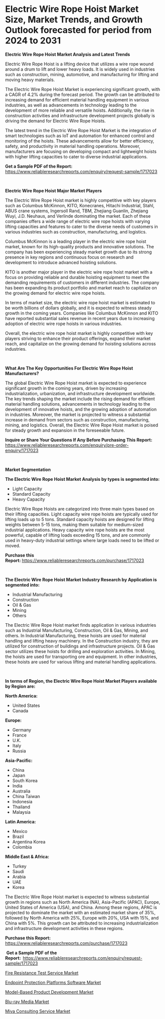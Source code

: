 <p><h1>Electric Wire Rope Hoist Market Size, Market Trends, and Growth Outlook forecasted for period from 2024 to 2031</h1></p><p><strong>Electric Wire Rope Hoist Market Analysis and Latest Trends</strong></p>
<p><p>Electric Wire Rope Hoist is a lifting device that utilizes a wire rope wound around a drum to lift and lower heavy loads. It is widely used in industries such as construction, mining, automotive, and manufacturing for lifting and moving heavy materials.</p><p>The Electric Wire Rope Hoist Market is experiencing significant growth, with a CAGR of 4.2% during the forecast period. The growth can be attributed to increasing demand for efficient material handling equipment in various industries, as well as advancements in technology leading to the development of more reliable and versatile hoists. Additionally, the rise in construction activities and infrastructure development projects globally is driving the demand for Electric Wire Rope Hoists.</p><p>The latest trend in the Electric Wire Rope Hoist Market is the integration of smart technologies such as IoT and automation for enhanced control and monitoring of the hoists. These advancements allow for better efficiency, safety, and productivity in material handling operations. Moreover, manufacturers are focusing on developing compact and lightweight hoists with higher lifting capacities to cater to diverse industrial applications.</p></p>
<p><strong>Get a Sample PDF of the Report:&nbsp;</strong> <a href="https://www.reliableresearchreports.com/enquiry/request-sample/1717023">https://www.reliableresearchreports.com/enquiry/request-sample/1717023</a></p>
<p>&nbsp;</p>
<p><strong>Electric Wire Rope Hoist Major Market Players</strong></p>
<p><p>The Electric Wire Rope Hoist market is highly competitive with key players such as Columbus McKinnon, KITO, Konecranes, Hitachi Industrial, Stahl, ABUS crane systems, Ingersoll Rand, TBM, Zhejiang Guanlin, Zhejiang Wuyi, J.D. Neuhaus, and Verlinde dominating the market. Each of these companies offers a wide range of electric wire rope hoists with varying lifting capacities and features to cater to the diverse needs of customers in various industries such as construction, manufacturing, and logistics.</p><p>Columbus McKinnon is a leading player in the electric wire rope hoist market, known for its high-quality products and innovative solutions. The company has been experiencing steady market growth due to its strong presence in key regions and continuous focus on research and development to introduce advanced hoisting solutions.</p><p>KITO is another major player in the electric wire rope hoist market with a focus on providing reliable and durable hoisting equipment to meet the demanding requirements of customers in different industries. The company has been expanding its product portfolio and market reach to capitalize on the growing demand for electric wire rope hoists.</p><p>In terms of market size, the electric wire rope hoist market is estimated to be worth billions of dollars globally, and it is expected to witness steady growth in the coming years. Companies like Columbus McKinnon and KITO have reported substantial sales revenue in recent years due to increasing adoption of electric wire rope hoists in various industries.</p><p>Overall, the electric wire rope hoist market is highly competitive with key players striving to enhance their product offerings, expand their market reach, and capitalize on the growing demand for hoisting solutions across industries.</p></p>
<p>&nbsp;</p>
<p><strong>What Are The Key Opportunities For Electric Wire Rope Hoist Manufacturers?</strong></p>
<p><p>The global Electric Wire Rope Hoist market is expected to experience significant growth in the coming years, driven by increasing industrialization, urbanization, and infrastructure development worldwide. The key trends shaping the market include the rising demand for efficient material handling solutions, advancements in technology leading to the development of innovative hoists, and the growing adoption of automation in industries. Moreover, the market is projected to witness a substantial increase in demand from sectors such as construction, manufacturing, mining, and logistics. Overall, the Electric Wire Rope Hoist market is poised for steady growth and expansion in the foreseeable future.</p></p>
<p><strong>Inquire or Share Your Questions If Any Before Purchasing This Report:</strong> <a href="https://www.reliableresearchreports.com/enquiry/pre-order-enquiry/1717023">https://www.reliableresearchreports.com/enquiry/pre-order-enquiry/1717023</a></p>
<p>&nbsp;</p>
<p><strong>Market Segmentation</strong></p>
<p><strong>The Electric Wire Rope Hoist Market Analysis by types is segmented into:</strong></p>
<p><ul><li>Light Capacity</li><li>Standard Capacity</li><li>Heavy Capacity</li></ul></p>
<p><p>Electric Wire Rope Hoists are categorized into three main types based on their lifting capacities. Light capacity wire rope hoists are typically used for lifting loads up to 5 tons. Standard capacity hoists are designed for lifting weights between 5-15 tons, making them suitable for medium-sized industrial applications. Heavy capacity wire rope hoists are the most powerful, capable of lifting loads exceeding 15 tons, and are commonly used in heavy-duty industrial settings where large loads need to be lifted or moved.</p></p>
<p><strong>Purchase this Report:&nbsp;</strong><a href="https://www.reliableresearchreports.com/purchase/1717023">https://www.reliableresearchreports.com/purchase/1717023</a></p>
<p>&nbsp;</p>
<p><strong>The Electric Wire Rope Hoist Market Industry Research by Application is segmented into:</strong></p>
<p><ul><li>Industrial Manufacturing</li><li>Construction</li><li>Oil & Gas</li><li>Mining</li><li>Others</li></ul></p>
<p><p>The Electric Wire Rope Hoist market finds application in various industries such as Industrial Manufacturing, Construction, Oil & Gas, Mining, and others. In Industrial Manufacturing, these hoists are used for material handling and lifting heavy machinery. In the Construction industry, they are utilized for construction of buildings and infrastructure projects. Oil & Gas sector utilizes these hoists for drilling and exploration activities. In Mining, the hoists are used for transporting ore and equipment. In other industries, these hoists are used for various lifting and material handling applications.</p></p>
<p>&nbsp;</p>
<p><strong>In terms of Region, the Electric Wire Rope Hoist Market Players available by Region are:</strong></p>
<p>
    <p> <strong> North America: </strong>
        <ul>
            <li>United States</li>
            <li>Canada</li>
        </ul>
        </p> 
    <p> <strong> Europe: </strong>
        <ul>
            <li>Germany</li>
            <li>France</li>
            <li>U.K.</li>
            <li>Italy</li>
            <li>Russia</li>
        </ul>
        </p> 
    <p> <strong> Asia-Pacific: </strong>
        <ul>
            <li>China</li>
            <li>Japan</li>
            <li>South Korea</li>
            <li>India</li>
            <li>Australia</li>
            <li>China Taiwan</li>
            <li>Indonesia</li>
            <li>Thailand</li>
            <li>Malaysia</li>
        </ul>
        </p> 
    <p> <strong> Latin America: </strong>
        <ul>
            <li>Mexico</li>
            <li>Brazil</li>
            <li>Argentina Korea</li>
            <li>Colombia</li>
        </ul>
        </p> 
    <p> <strong> Middle East & Africa: </strong>
        <ul>
            <li>Turkey</li>
            <li>Saudi</li>
            <li>Arabia</li>
            <li>UAE</li>
            <li>Korea</li>
        </ul>
    </p>
    </p>
<p><p>The Electric Wire Rope Hoist market is expected to witness substantial growth in regions such as North America (NA), Asia-Pacific (APAC), Europe, United States of America (USA), and China. Among these regions, APAC is projected to dominate the market with an estimated market share of 35%, followed by North America with 25%, Europe with 20%, USA with 15%, and China with 5%. This growth can be attributed to increasing industrialization and infrastructure development activities in these regions.</p></p>
<p><strong>Purchase this Report: </strong><a href="https://www.reliableresearchreports.com/purchase/1717023">https://www.reliableresearchreports.com/purchase/1717023</a></p>
<p>&nbsp;<strong>Get a Sample PDF of the Report:&nbsp;&nbsp;</strong><a href="https://www.reliableresearchreports.com/enquiry/request-sample/1717023">https://www.reliableresearchreports.com/enquiry/request-sample/1717023</a></p>
<p><strong></strong></p>
<p><p><a href="https://medium.com/@jamesday5g/fire-resistance-test-service-market-size-and-market-trends-complete-industry-overview-2024-to-6035169f3e71">Fire Resistance Test Service Market</a></p><p><a href="https://medium.com/@myrticecole/endpoint-protection-platforms-software-market-size-and-market-trends-complete-industry-overview-5bca6677d50e">Endpoint Protection Platforms Software Market</a></p><p><a href="https://medium.com/@twiladurgan/model-based-product-development-market-research-report-its-history-and-forecast-2024-to-2031-019ae277e608">Model-Based Product Development Market</a></p><p><a href="https://medium.com/@shirleygreene26/blu-ray-media-market-trends-forecast-and-competitive-analysis-to-2031-a28fa2bb4af9">Blu-ray Media Market</a></p><p><a href="https://medium.com/@samanthamason1930/miva-consulting-service-market-outlook-industry-overview-and-forecast-2024-to-2031-bd9677af29d3">Miva Consulting Service Market</a></p></p>
